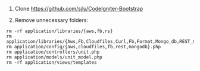 1. Clone https://github.com/sjlu/CodeIgniter-Bootstrap

2. Remove unnecessary folders:
```
rm -rf application/libraries/{aws,fb,rs}
rm application/libraries/{Aws,Fb,Cloudfiles,Curl,Fb,Format,Mongo_db,REST_Controller}.php
rm application/config/{aws,cloudfiles,fb,rest,mongodb}.php
rm application/controllers/unit.php
rm application/models/unit_model.php
rm -rf application/views/templates
```
